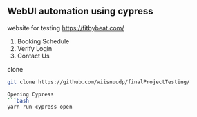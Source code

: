 ## WebUI automation using cypress
website for testing https://fitbybeat.com/
  1. Booking Schedule
  2. Verify Login
  3. Contact Us

clone
```bash
git clone https://github.com/wiisnuudp/finalProjectTesting/

Opening Cypress
```bash
yarn run cypress open
